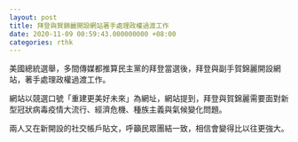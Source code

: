 ```yaml
---
layout: post
title: 拜登與賀錦麗開設網站著手處理政權過渡工作
date: 2020-11-09 00:59:43.000000000 +08:00
categories: rthk
---
```


美國總統選舉，多間傳媒都推算民主黨的拜登當選後，拜登與副手賀錦麗開設網站，著手處理政權過渡工作。

網站以競選口號「重建更美好未來」為網址，網站提到，拜登與賀錦麗需要面對新型冠狀病毒疫情大流行、經濟危機、種族主義與氣候變化問題。

兩人又在新開設的社交帳戶貼文，呼籲民眾團結一致，相信會變得比以往更強大。
